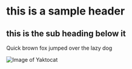 # this is a sample header
## this is the sub heading below it
Quick brown fox jumped over the lazy dog

![Image of Yaktocat](https://octodex.github.com/images/yaktocat.png)
